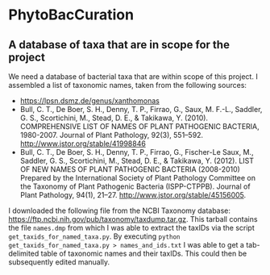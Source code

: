 # PhytoBacCuration

## A database of taxa that are in scope for the project
We need a database of bacterial taxa that are within scope of this project. I assembled a list of taxonomic names, taken from the following sources:
- https://lpsn.dsmz.de/genus/xanthomonas
- Bull, C. T., De Boer, S. H., Denny, T. P., Firrao, G., Saux, M. F.-L., Saddler, G. S., Scortichini, M., Stead, D. E., & Takikawa, Y. (2010). COMPREHENSIVE LIST OF NAMES OF PLANT PATHOGENIC BACTERIA, 1980-2007. Journal of Plant Pathology, 92(3), 551–592. http://www.jstor.org/stable/41998846
- Bull, C. T., De Boer, S. H., Denny, T. P., Firrao, G., Fischer-Le Saux, M., Saddler, G. S., Scortichini, M., Stead, D. E., & Takikawa, Y. (2012). LIST OF NEW NAMES OF PLANT PATHOGENIC BACTERIA (2008-2010) Prepared by the International Society of Plant Pathology Committee on the Taxonomy of Plant Pathogenic Bacteria (ISPP-CTPPB). Journal of Plant Pathology, 94(1), 21–27. http://www.jstor.org/stable/45156005.

I downloaded the following file from the NCBI Taxonomy database: https://ftp.ncbi.nih.gov/pub/taxonomy/taxdump.tar.gz. This tarball contains the file ```names.dmp``` from which I was able to extract the taxIDs via the script ```get_taxids_for_named_taxa.py```. By executing ```python get_taxids_for_named_taxa.py > names_and_ids.txt``` I was able to get a tab-delimited table of taxonomic names and their taxIDs. This could then be subsequently edited manually.


